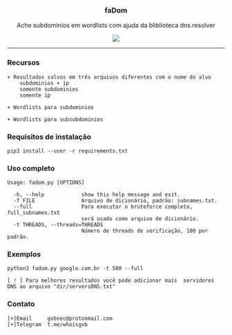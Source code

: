 <p align="center">
  <h3 align="center">faDom</h3>
  <p align="center">Ache subdominios em wordlists com ajuda da bliblioteca dns.resolver</p>

  <p align="center">
    <a href="https://t.me/whoisgvb">
      <img src="https://img.shields.io/badge/Telegram-@whoisgvb-blue.svg">
    </a>
  </p>
</p>
<hr>

### Recursos
```
+ Resultados salvos em três arquivos diferentes com o nome do alvo
	subdominios + ip
	somente subdominios
	somente ip

+ Wordlists para subdominios

+ Wordlists para subsubdominios

```
### Requisitos de instalação
```
pip3 install --user -r requirements.txt
```

###  Uso completo

```
Usage: fadom.py [OPTIONS]

  -h, --help            show this help message and exit.
  -f FILE               Arquivo de dicionário, padrão: subnames.txt.
  --full                Para executar o bruteforce completo, full_subnames.txt
                        será usado como arquivo de dicionário.
  -t THREADS, --threads=THREADS
                        Número de threads de verificação, 100 por padrão.

```

### Exemplos

```
python3 fadom.py google.com.br -t 500 --full

[ ! ] Para melhores resultados você pode adicionar mais  servidores DNS ao arquivo "dir/serversDNS.txt"
```

### Contato

```
[+]Email     gvbsec@protonmail.com
[+]Telegram  t.me/whoisgvb
```
